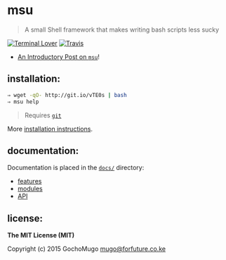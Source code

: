 
# msu

> A small Shell framework that makes writing bash scripts less sucky

[![Terminal Lover](https://img.shields.io/badge/terminal-lover-red.svg?style=flat-square)](https://github.com/GochoMugo) [![Travis](https://img.shields.io/travis/GochoMugo/msu.svg?style=flat-square)](https://travis-ci.org/GochoMugo/msu)

* [An Introductory Post on `msu`](https://gochomugo.github.io/musings/msu-introduction/)!


## installation:

```bash
⇒ wget -qO- http://git.io/vTE0s | bash
⇒ msu help
```

> Requires [`git`](http://git-scm.com/)

More [installation instructions](https://github.com/GochoMugo/msu/tree/master/docs/installation.md).


## documentation:

Documentation is placed in the [`docs/`](https://github.com/GochoMugo/msu/tree/master/docs/) directory:

* [features](https://github.com/GochoMugo/msu/tree/master/docs/todo.md)
* [modules](https://github.com/GochoMugo/msu/tree/master/docs/modules.md)
* [API](https://github.com/GochoMugo/msu/tree/master/docs/api.md)


## license:

__The MIT License (MIT)__

Copyright (c) 2015 GochoMugo <mugo@forfuture.co.ke>
